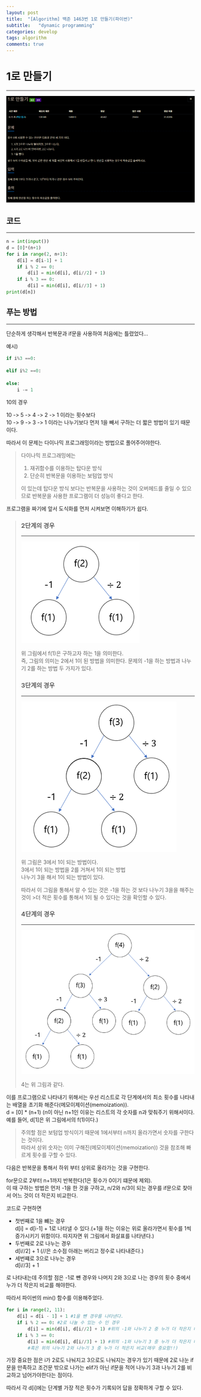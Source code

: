 ```yaml
---
layout: post
title:  "[Algorithm] 백준 1463번 1로 만들기(파이썬)"
subtitle:   "dynamic programming"
categories: develop
tags: algorithm
comments: true
---
```


# 1로 만들기
---
![그림 1-1](/assets/img/algorithm/for_1.PNG)

## 코드
---
```python
n = int(input())
d = [0]*(n+1)
for i in range(2, n+1):
    d[i] = d[i-1] + 1
    if i % 2 == 0:
        d[i] = min(d[i], d[i//2] + 1)
    if i % 3 == 0:
        d[i] = min(d[i], d[i//3] + 1)
print(d[n])
```

## 푸는 방법
---
단순하게 생각해서 반복문과 if문을 사용하여 처음에는 틀렸었다...

예시)   
```python
if i%3 ==0:

elif i%2 ==0:

else:
    i -= 1
```


10의 경우 

10 -> 5 -> 4 -> 2 -> 1 이라는 횟수보다  
10 -> 9 -> 3 -> 1 이라는 나누기보다 먼저 1을 빼서 구하는 더 짧은 방법이 있기 때문이다.

따라서 이 문제는 다이나믹 프로그래밍이라는 방법으로 풀어주어야한다.


>다이나믹 프로그래밍에는 
>
>1. 재귀함수를 이용하는 탑다운 방식
>2. 단순히 반복문을 이용하는 보텀업 방식    
>
>이 있는데 탑다운 방식 보다는 반복문을 사용하는 것이 오버헤드를 줄일 수 있으므로 반복문을 사용한 프로그램이 더 성능이 좋다고 한다.

프로그램을 짜기에 앞서 도식화를 먼저 시켜보면 이해하기가 쉽다.

>### 2단계의 경우
>---
>
>![그림 1-1](/assets/img/algorithm/bottomup_1.PNG)
>
>위 그림에서 f(1)은 구하고자 하는 1을 의미한다.  
>즉, 그림의 의미는 2에서 1이 된 방법을 의미한다. 
>문제의 -1을 하는 방법과 나누기 2를 하는 방법 두 가지가 있다.
>
>### 3단계의 경우
>---
>
>![그림 1-1](/assets/img/algorithm/bottomup_2.PNG)
>
>위 그림은 3에서 1이 되는 방법이다.  
>3에서 1이 되는 방법을 2를 거쳐서 1이 되는 방법  
>나누기 3을 해서 1이 되는 방법이 있다.
>
>따라서 이 그림을 통해서 알 수 있는 것은 -1을 하는 것 보다 나누기 3을을 해주는 것이 >더 적은 횟수를 통해서 1이 될 수 있다는 것을 확인할 수 있다.
>
>### 4단계의 경우
>---
>
>![그림 1-1](/assets/img/algorithm/bottomup_3.PNG)
>
>4는 위 그림과 같다.

이를 프로그램으로 나타내기 위해서는 
우선 리스트로 각 단계에서의 최소 횟수를 나타내는 배열을 초기화 해준다(메모이제이션(memoization)).  
d = [0] * (n+1) (n이 아닌 n+1인 이유는 리스트의 각 숫자를 n과 맞춰주기 위해서이다. 예를 들어, d[1]은 위 그림에서의 f(1)이다.)

>주의할 점은 보텀업 방식이기 때문에 1에서부터 n까지 올라가면서 숫자를 구한다는 것이다.   
>따라서 상위 숫자는 이미 구해진(메모이제이션(memoization)) 것을 참조해 빠르게 횟수를 구할 수 있다.

다음은 반복문을 통해서 하위 부터 상위로 올라가는 것을 구현한다.

for문으로 2부터 n+1까지 반복한다(1은 횟수가 0이기 떄문에 제외).   
이 때 구하는 방법은 먼저 -1을 한 것을 구하고, n/2와 n/3이 되는 경우를 if문으로 찾아서 어느 것이 더 작은지 비교한다.

코드로 구현하면     
* 첫번째로 1을 뺴는 경우  
d[i] = d[i-1] + 1로 나타낼 수 있다.(+1을 하는 이유는 위로 올라가면서 횟수를 1씩 증가시키기 위함이다. 따지자면 위 그림에서 화살표를 나타낸다.)
* 두번째로 2로 나누는 경우  
d[i//2] + 1 (//은 소수점 아래는 버리고 정수로 나타내준다.)
* 세번쨰로 3으로 나누는 경우    
d[i//3] + 1

로 나타내는데 주의할 점은 -1로 뺸 경우와 나머지 2와 3으로 나는 경우의 횟수 중에서 누가 더 작은지 비교를 해야한다.

따라서 파이썬의 min() 함수를 이용해주었다.  
```python
for i in range(2, 11):
    d[i] = d[i - 1] + 1 #1을 뺸 경우를 나타낸다.
    if i % 2 == 0: #2로 나눌 수 있는 수 인 경우
        d[i] = min(d[i], d[i//2] + 1) #위의 -1와 나누기 2 중 누가 더 작은지 비교
    if i % 3 == 0:
        d[i] = min(d[i], d[i//3] + 1) #위의 -1와 나누기 3 중 누가 더 작은지 비교    
        #혹은 위의 나누기 2와 나누기 3 중 누가 더 적은지 비교(매우 중요함!!)
```
가장 중요한 점은 i가 2로도 나눠지고 3으로도 나눠지는 경우가 있기 때문에 2로 나눈 if문을 만족하고 조건문 밖으로 나가는 elif가 아닌 if문을 적어 나누기 3과 나누기 2를 비교하고 넘어가야한다는 점이다.

따라서 각 d[i]에는 단계별 가장 적은 횟수가 기록되어 답을 정확하게 구할 수 있다.